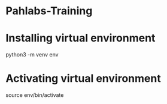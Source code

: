 # Pahlabs-Training

# Installing virtual environment
python3 -m venv env

# Activating virtual environment

source env/bin/activate

